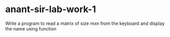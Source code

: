 # anant-sir-lab-work-1
Write a program to read a matrix of size mxn from the keyboard and display the name using function
